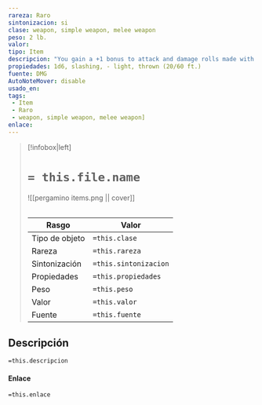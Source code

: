 ```yaml
---
rareza: Raro
sintonizacion: si
clase: weapon, simple weapon, melee weapon
peso: 2 lb.
valor: 
tipo: Item
descripcion: "You gain a +1 bonus to attack and damage rolls made with this magic weapon. In addition, while you are attuned to this weapon, your hit point maximum increases by 1 for each level you have attained. Curse. This axe is cursed, and becoming attuned to it extends the curse to you. As long as you remain cursed, you are unwilling to part with the axe, keeping it within reach at all times. You also have disadvantage on attack rolls with weapons other than this one, unless no foe is within 60 feet of you that you can see or hear.Whenever a hostile creature damages you while the axe is in your possession, you must succeed on a DC 15 Wisdom saving throw or go berserk. While berserk, you must use your action each round to attack the creature nearest to you with the axe. If you can make extra attacks as part of the Attack action, you use those extra attacks, moving to attack the next nearest creature after you fell your current target. If you have multiple possible targets, you attack one at random. You are berserk until you start your turn with no creatures within 60 feet of you that you can see or hear. Light. A light weapon is small and easy to handle, making it ideal for use when fighting with two weapons. Thrown. If a weapon has the thrown property, you can throw the weapon to make a ranged attack. If the weapon is a melee weapon, you use the same ability modifier for that attack roll and damage roll that you would use for a melee attack with the weapon. For example, if you throw a handaxe, you use your Strength, but if you throw a dagger, you can use either your Strength or your Dexterity, since the dagger has the finesse property."
propiedades: 1d6, slashing, - light, thrown (20/60 ft.)
fuente: DMG
AutoNoteMover: disable
usado_en:  
tags: 
 - Item
 - Raro
 - weapon, simple weapon, melee weapon]
enlace: 
---
```


> [!infobox|left]
>  # `= this.file.name`
> ![[pergamino items.png || cover]]
> ######   
> |Rasgo | Valor |
> | --- | --- |
> | Tipo de objeto| `=this.clase`|
>  | Rareza| `=this.rareza`|
> | Sintonización | `=this.sintonizacion` |
> | Propiedades | `=this.propiedades` |
>  | Peso | `=this.peso` |
> | Valor | `=this.valor` |
> | Fuente | `=this.fuente` |


## Descripción
`=this.descripcion`

#### Enlace
`=this.enlace`